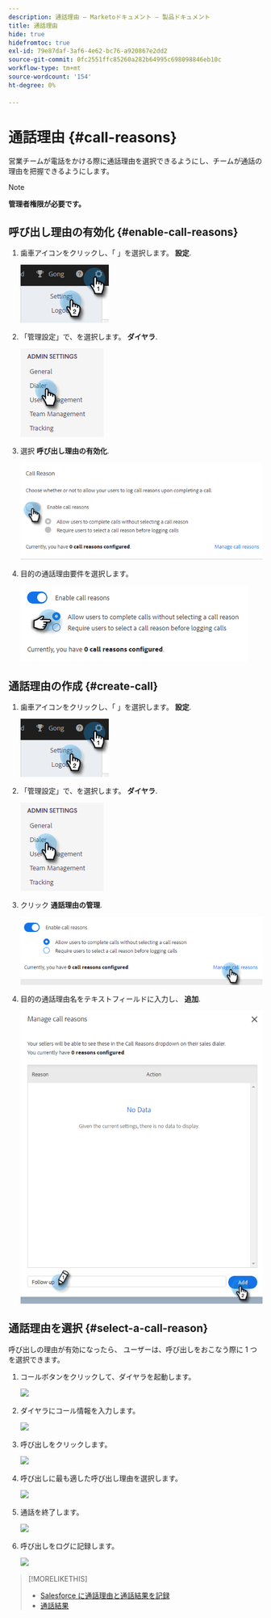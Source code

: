 ```yaml
---
description: 通話理由 — Marketoドキュメント — 製品ドキュメント
title: 通話理由
hide: true
hidefromtoc: true
exl-id: 79e87daf-3af6-4e62-bc76-a920867e2dd2
source-git-commit: 0fc2551ffc85260a282b64995c698098846eb10c
workflow-type: tm+mt
source-wordcount: '154'
ht-degree: 0%

---
```


# 通話理由 {#call-reasons}

営業チームが電話をかける際に通話理由を選択できるようにし、チームが通話の理由を把握できるようにします。

>[!NOTE]
>
>**管理者権限が必要です。**

## 呼び出し理由の有効化 {#enable-call-reasons}

1. 歯車アイコンをクリックし、「 」を選択します。 **設定**.

   ![](assets/call-reasons-1.png)

1. 「管理設定」で、を選択します。 **ダイヤラ**.

   ![](assets/call-reasons-2.png)

1. 選択 **呼び出し理由の有効化**.

   ![](assets/call-reasons-3.png)

1. 目的の通話理由要件を選択します。

   ![](assets/call-reasons-4.png)

## 通話理由の作成 {#create-call}

1. 歯車アイコンをクリックし、「 」を選択します。 **設定**.

   ![](assets/call-reasons-5.png)

1. 「管理設定」で、を選択します。 **ダイヤラ**.

   ![](assets/call-reasons-6.png)

1. クリック **通話理由の管理**.

   ![](assets/call-reasons-7.png)

1. 目的の通話理由名をテキストフィールドに入力し、 **追加**.

   ![](assets/call-reasons-8.png)

## 通話理由を選択 {#select-a-call-reason}

呼び出しの理由が有効になったら、 ユーザーは、呼び出しをおこなう際に 1 つを選択できます。

1. コールボタンをクリックして、ダイヤラを起動します。

   ![](assets/call-reasons-.png)

1. ダイヤラにコール情報を入力します。

   ![](assets/call-reasons-.png)

1. 呼び出しをクリックします。

   ![](assets/call-reasons-.png)

1. 呼び出しに最も適した呼び出し理由を選択します。

   ![](assets/call-reasons-.png)

1. 通話を終了します。

   ![](assets/call-reasons-.png)

1. 呼び出しをログに記録します。

   ![](assets/call-reasons-.png)

>[!MORELIKETHIS]
>
>* [Salesforce に通話理由と通話結果を記録](/help/marketo/product-docs/marketo-sales-connect/phone/log-call-reasons-and-call-outcomes-to-salesforce.md)
>* [通話結果](/help/marketo/product-docs/marketo-sales-connect/phone/call-outcomes.md)

